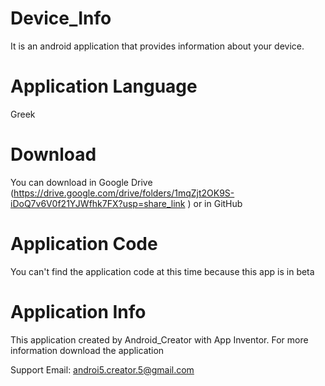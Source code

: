 # Device_Info
It is an android application that provides information about your device.

# Application Language
Greek

# Download
You can download in Google Drive (https://drive.google.com/drive/folders/1mqZjt2OK9S-iDoQ7v6V0f21YJWfhk7FX?usp=share_link
) or in GitHub

# Application Code
You can't find the application code at this time because this app is in beta

# Application Info
This application created by Android_Creator with App Inventor. For more information download the application

Support Email: androi5.creator.5@gmail.com
